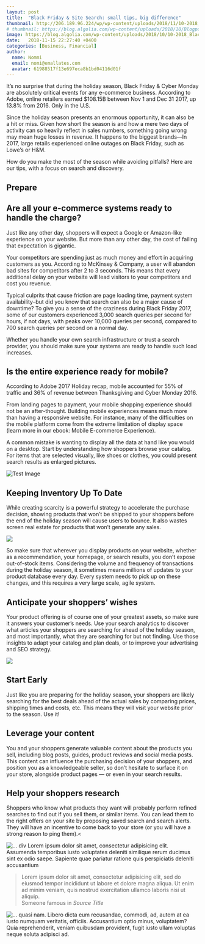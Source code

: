 ```yaml
---
layout: post
title:  "Black Friday & Site Search: small tips, big difference"
thumbnail: http://206.189.96.224/wp/wp-content/uploads/2018/11/10-2018_Black-Friday-360x200.png
# thumbnail: https://blog.algolia.com/wp-content/uploads/2018/10/Blogpost-Roadshow-Graphic-Final-V2-2x-1-360x200.png
image: https://blog.algolia.com/wp-content/uploads/2018/10/10-2018_Black-Friday.png
date:   2018-11-15 22:27:40 +0400
categories: [Business, Financial]
author:
  name: Nommi
  email: nomi@emallates.com
  avatar: 61988517f13e697eca8b1bd04116d01f
---
```


<p class="lead">It’s no surprise that during the holiday season, Black Friday & Cyber Monday are absolutely critical events for any e-commerce business. According to Adobe, online retailers earned $108.15B between Nov 1 and Dec 31 2017, up 13.8% from 2016. Only in the U.S.</p>

Since the holiday season presents an enormous opportunity, it can also be a hit or miss. Given how short the season is and how a mere two days of activity can so heavily reflect in sales numbers, something going wrong may mean huge losses in revenue. It happens to the biggest brands—In 2017, large retails experienced online outages on Black Friday, such as Lowe’s or H&M.

How do you make the most of the season while avoiding pitfalls? Here are our tips, with a focus on search and discovery.

## Prepare
## Are all your e-commerce systems ready to handle the charge?

Just like any other day, shoppers will expect a Google or Amazon-like experience on your website. But more than any other day, the cost of failing that expectation is gigantic.

Your competitors are spending just as much money and effort in acquiring customers as you. According to McKinsey & Company, a user will abandon bad sites for competitors after 2 to 3 seconds. This means that every additional delay on your website will lead visitors to your competitors and cost you revenue.

Typical culprits that cause friction are page loading time, payment system availability–but did you know that search can also be a major cause of downtime? To give you a sense of the craziness during Black Friday 2017, some of our customers experienced 3,000 search queries per second for hours, if not days, with peaks over 10,000 queries per second, compared to 700 search queries per second on a normal day.

Whether you handle your own search infrastructure or trust a search provider, you should make sure your systems are ready to handle such load increases.

## Is the entire experience ready for mobile?

According to Adobe 2017 Holiday recap, mobile accounted for 55% of traffic and 36% of revenue between Thanksgiving and Cyber Monday 2016.

From landing pages to payment, your mobile shopping experience should not be an after-thought. Building mobile experiences means much more than having a responsive website. For instance, many of the difficulties on the mobile platform come from the extreme limitation of display space (learn more in our ebook: Mobile E-commerce Experience).

A common mistake is wanting to display all the data at hand like you would on a desktop. Start by understanding how shoppers browse your catalog. For items that are selected visually, like shoes or clothes, you could present search results as enlarged pictures.

![Test Image](https://blog.algolia.com/wp-content/uploads/2018/10/image2.png)

## Keeping Inventory Up To Date

While creating scarcity is a powerful strategy to accelerate the purchase decision, showing products that won’t be shipped to your shoppers before the end of the holiday season will cause users to bounce. It also wastes screen real estate for products that won’t generate any sales.

<img src="https://blog.algolia.com/wp-content/uploads/2018/10/image6-476x400.png">

So make sure that wherever you display products on your website, whether as a recommendation, your homepage, or search results, you don’t expose out-of-stock items.
Considering the volume and frequency of transactions during the holiday season, it sometimes means millions of updates to your product database every day. Every system needs to pick up on these changes, and this requires a very large scale, agile system.

## Anticipate your shoppers’ wishes
Your product offering is of course one of your greatest assets, so make sure it answers your customer’s needs. Use your search analytics to discover what articles your shoppers are searching for ahead of the holiday season, and most importantly, what they are searching for but not finding. Use those insights to adapt your catalog and plan deals, or to improve your advertising and SEO strategy.

<img src="https://blog.algolia.com/wp-content/uploads/2018/10/image4-720x309.png" class="img-fluid">


## Start Early
Just like you are preparing for the holiday season, your shoppers are likely searching for the best deals ahead of the actual sales by comparing prices, shipping times and costs, etc. This means they will visit your website prior to the season. Use it!


## Leverage your content
You and your shoppers generate valuable content about the products you sell, including blog posts, guides, product reviews and social media posts. This content can influence the purchasing decision of your shoppers, and position you as a knowledgeable seller, so don’t hesitate to surface it on your store, alongside product pages — or even in your search results.


## Help your shoppers research
Shoppers who know what products they want will probably perform refined searches to find out if you sell them, or similar items. You can lead them to the right offers on your site by proposing saved search and search alerts. They will have an incentive to come back to your store (or you will have a strong reason to ping them).<

 <img src="https://d19m59y37dris4.cloudfront.net/blog/1-2/img/featured-pic-3.jpeg" alt="..." class="img-fluid">
div Lorem ipsum dolor sit amet, consectetur adipisicing elit. Assumenda temporibus iusto voluptates deleniti similique rerum ducimus sint ex odio saepe. Sapiente quae pariatur ratione quis perspiciatis deleniti accusantium
<blockquote class="blockquote">
  Lorem ipsum dolor sit amet, consectetur adipisicing elit, sed do eiusmod tempor incididunt ut labore et dolore magna aliqua. Ut enim ad minim veniam, quis nostrud exercitation ullamco laboris nisi ut aliquip.
  <footer class="blockquote-footer">Someone famous in
    <cite title="Source Title">Source Title</cite>
  </footer>
</blockquote>

<img src="https://d19m59y37dris4.cloudfront.net/blog/1-2/img/featured-pic-3.jpeg" alt="..." >
quasi nam. Libero dicta eum recusandae, commodi, ad, autem at ea iusto numquam veritatis, officiis. Accusantium optio minus, voluptatem? Quia reprehenderit, veniam quibusdam provident, fugit iusto ullam voluptas neque soluta adipisci ad.